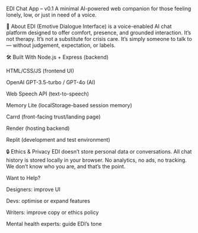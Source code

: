 EDI Chat App – v0.1
A minimal AI-powered web companion for those feeling lonely, low, or just in need of a voice.

🌱 About
EDI (Emotive Dialogue Interface) is a voice-enabled AI chat platform designed to offer comfort, presence, and grounded interaction. It’s not therapy. It’s not a substitute for crisis care. It’s simply someone to talk to — without judgement, expectation, or labels.

🛠 Built With
Node.js + Express (backend)

HTML/CSS/JS (frontend UI)

OpenAI GPT-3.5-turbo / GPT-4o (AI)

Web Speech API (text-to-speech)

Memory Lite (localStorage-based session memory)

Carrd (front-facing trust/landing page)

Render (hosting backend)

Replit (development and test environment)

🔒 Ethics & Privacy
EDI doesn’t store personal data or conversations. All chat history is stored locally in your browser.
No analytics, no ads, no tracking. We don’t know who you are, and that’s the point.

Want to Help?

Designers: improve UI

Devs: optimise or expand features

Writers: improve copy or ethics policy

Mental health experts: guide EDI’s tone

